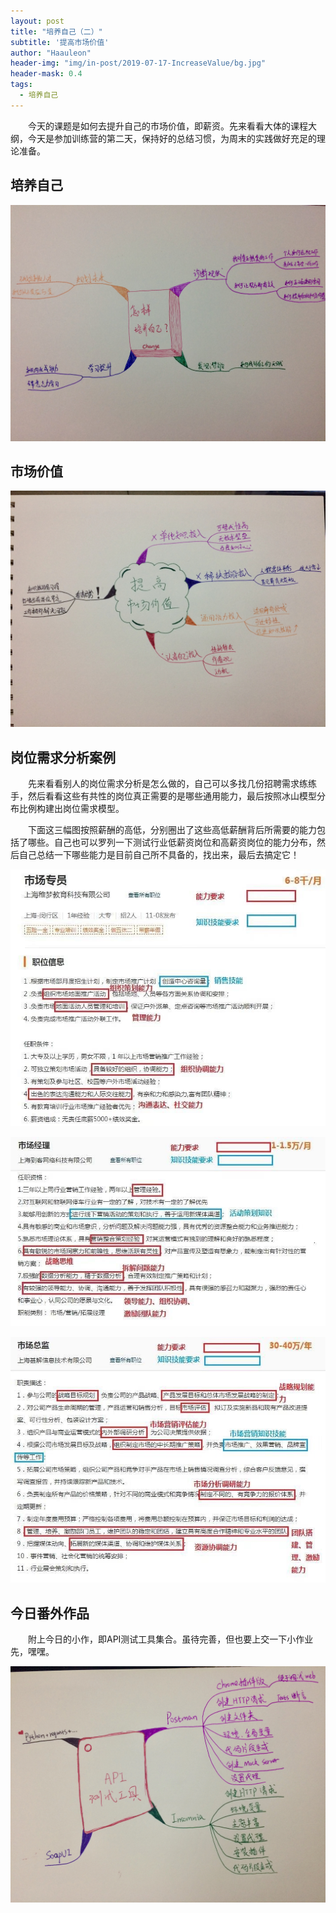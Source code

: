 ```yaml
---
layout: post
title: "培养自己（二）"
subtitle: '提高市场价值'
author: "Haauleon"
header-img: "img/in-post/2019-07-17-IncreaseValue/bg.jpg"
header-mask: 0.4
tags:
  - 培养自己
---
```



&emsp;&emsp;今天的课题是如何去提升自己的市场价值，即薪资。先来看看大体的课程大纲，今天是参加训练营的第二天，保持好的总结习惯，为周末的实践做好充足的理论准备。

## 培养自己

![](\img\in-post\2019-07-17-IncreaseValue\0.jpg)


## 市场价值

![](\img\in-post\2019-07-17-IncreaseValue\1.jpg)


## 岗位需求分析案例

&emsp;&emsp;先来看看别人的岗位需求分析是怎么做的，自己可以多找几份招聘需求练练手，然后看看这些有共性的岗位真正需要的是哪些通用能力，最后按照冰山模型分布比例构建出岗位需求模型。        

&emsp;&emsp;下面这三幅图按照薪酬的高低，分别圈出了这些高低薪酬背后所需要的能力包括了哪些。自己也可以罗列一下测试行业低薪资岗位和高薪资岗位的能力分布，然后自己总结一下哪些能力是目前自己所不具备的，找出来，最后去搞定它！        

![](\img\in-post\2019-07-17-IncreaseValue\2.jpg)        

![](\img\in-post\2019-07-17-IncreaseValue\3.jpg)         

![](\img\in-post\2019-07-17-IncreaseValue\4.jpg)


## 今日番外作品

&emsp;&emsp;附上今日的小作，即API测试工具集合。虽待完善，但也要上交一下小作业先，嘿嘿。

![](\img\in-post\2019-07-17-IncreaseValue\5.jpg)